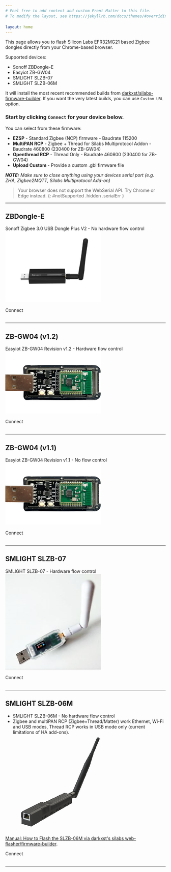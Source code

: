 ```yaml
---
# Feel free to add content and custom Front Matter to this file.
# To modify the layout, see https://jekyllrb.com/docs/themes/#overriding-theme-defaults

layout: home
---
```


This page allows you to flash Silicon Labs EFR32MG21 based Zigbee dongles directly from your Chrome-based browser.

Supported devices:
* Sonoff ZBDongle-E
* Easyiot ZB-GW04
* SMLIGHT SLZB-07
* SMLIGHT SLZB-06M

It will install the most recent recommended builds from [darkxst/silabs-firmware-builder](https://github.com/darkxst/silabs-firmware-builder). If you want the very latest builds, you can use `Custom URL` option.  

### Start by clicking `Connect` for your device below.

You can select from these firmware:
* **EZSP** - Standard Zigbee (NCP) firmware - Baudrate 115200
* **MultiPAN RCP** - Zigbee + Thread for Silabs Multiprotocol Addon - Baudrate 460800 (230400 for ZB-GW04)
* **Openthread RCP** - Thread Only - Baudrate 460800 (230400 for ZB-GW04)
* **Upload Custom** - Provide a custom .gbl firmware file

***NOTE:** Make sure to close anything using your devices serial port (e.g. ZHA, Zigbee2MQTT, Silabs Multiprotocol Add-on)*

> Your browser does not support the WebSerial API. Try Chrome or Edge instead.
{: #notSupported .hidden .serialErr }


-----

## ZBDongle-E
Sonoff Zigbee 3.0 USB Dongle Plus V2 - No hardware flow control  
![ZBDongle-E](./assets/images/dongle-e.png)
<div class="Supported">
    <nabucasa-zigbee-flasher manifest="./assets/manifests/zbdongle-e.json">
        <span slot="button">Connect</span>
    </nabucasa-zigbee-flasher>
</div>
<br>

-----

## ZB-GW04 (v1.2)
Easyiot ZB-GW04 Revision v1.2 - Hardware flow control  
![ZB-GW04](./assets/images/zb-gw04-1v1.png)  

<div class="Supported">
    <nabucasa-zigbee-flasher manifest="./assets/manifests/zb-gw04-v1.2.json">
        <span slot="button">Connect</span>
    </nabucasa-zigbee-flasher>
</div>
<br>

-----


## ZB-GW04 (v1.1)
Easyiot ZB-GW04 Revision v1.1 - No flow control  
![ZB-GW04](./assets/images/zb-gw04-1v1.png)  

<div class="Supported">
    <nabucasa-zigbee-flasher manifest="./assets/manifests/zb-gw04-v1.1.json">
        <span slot="button">Connect</span>
    </nabucasa-zigbee-flasher>
</div>
<br>

-----


## SMLIGHT SLZB-07
SMLIGHT SLZB-07 -  Hardware flow control  
![SMLIGHT SLZB-07](./assets/images/slzb-07.png)  

<div class="Supported">
    <nabucasa-zigbee-flasher manifest="./assets/manifests/SLZB07.json">
        <span slot="button">Connect</span>
    </nabucasa-zigbee-flasher>
</div>
<br>

-----


## SMLIGHT SLZB-06M 
- SMLIGHT SLZB-06M -  No hardware flow control  
- Zigbee and multiPAN RCP (Zigbee+Thread/Matter) work Ethernet, Wi-Fi and USB modes, Thread RCP works in USB mode only (current limitations of HA add-ons).  
![SMLIGHT SLZB-06M](./assets/images/slzb-06m.png)  

[Manual: How to Flash the SLZB-06M via darkxst's silabs web-flasher/firmware-builder](https://smlight.tech/manual/slzb-06/guide/thread-matter/).  

<div class="Supported">
    <nabucasa-zigbee-flasher manifest="./assets/manifests/slzb-06m.json">
        <span slot="button">Connect</span>
    </nabucasa-zigbee-flasher>
</div>
<br>

-----

<script>
    if(!navigator.serial){
        // const buttons = document.querySelectorAll('.Supported');

        // buttons.forEach(element => {
        //     element.classList.add('hidden');
        // });
        document.getElementById("notSupported").classList.remove('hidden');
    }
</script>
